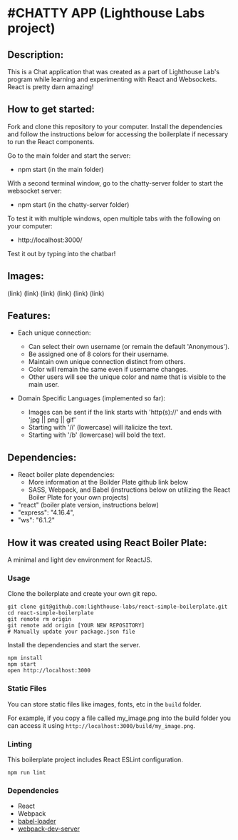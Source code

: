 #CHATTY APP (Lighthouse Labs project)
=====================================

## Description:

This is a Chat application that was created as a part of Lighthouse Lab's program while learning and experimenting with React and Websockets. React is pretty darn amazing!

## How to get started:

Fork and clone this repository to your computer. Install the dependencies and follow the instructions below for accessing the boilerplate if necessary to run the React components.

Go to the main folder and start the server:
 - npm start (in the main folder)

With a second terminal window, go to the chatty-server folder to start the websocket server:
 - npm start (in the chatty-server folder)

To test it with multiple windows, open multiple tabs with the following on your computer:
 - http://localhost:3000/

Test it out by typing into the chatbar!

## Images:

(link)
(link)
(link)
(link)
(link)
(link)

## Features:

- Each unique connection:
  - Can select their own username (or remain the default 'Anonymous').
  - Be assigned one of 8 colors for their username.
  - Maintain own unique connection distinct from others.
  - Color will remain the same even if username changes.
  - Other users will see the unique color and name that is visible to the main user.

- Domain Specific Languages (implemented so far):
  - Images can be sent if the link starts with 'http(s)://' and ends with 'jpg || png || gif'
  - Starting with '/i' (lowercase) will italicize the text.
  - Starting with '/b' (lowercase) will bold the text.

## Dependencies: 
- React boiler plate dependencies:
  - More information at the Boilder Plate github link below
  - SASS, Webpack, and Babel (instructions below on utilizing the React Boiler Plate for your own projects)
- "react" (boiler plate version, instructions below)
- "express": "4.16.4",
- "ws": "6.1.2"

## How it was created using React Boiler Plate:

A minimal and light dev environment for ReactJS.

### Usage

Clone the boilerplate and create your own git repo.

```
git clone git@github.com:lighthouse-labs/react-simple-boilerplate.git
cd react-simple-boilerplate
git remote rm origin
git remote add origin [YOUR NEW REPOSITORY]
# Manually update your package.json file
```

Install the dependencies and start the server.

```
npm install
npm start
open http://localhost:3000
```

### Static Files

You can store static files like images, fonts, etc in the `build` folder.

For example, if you copy a file called my_image.png into the build folder you can access it using `http://localhost:3000/build/my_image.png`.

### Linting

This boilerplate project includes React ESLint configuration.

```
npm run lint
```

### Dependencies

* React
* Webpack
* [babel-loader](https://github.com/babel/babel-loader)
* [webpack-dev-server](https://github.com/webpack/webpack-dev-server)
